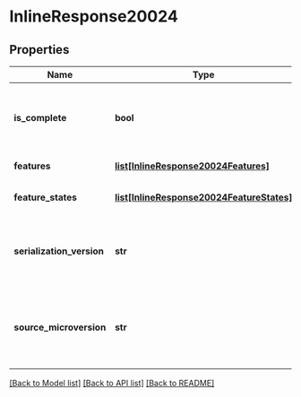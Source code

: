 # InlineResponse20024

## Properties
Name | Type | Description | Notes
------------ | ------------- | ------------- | -------------
**is_complete** | **bool** | True if the full feature list is present, or false if it is filtered | [optional] 
**features** | [**list[InlineResponse20024Features]**](InlineResponse20024Features.md) | List of features | [optional] 
**feature_states** | [**list[InlineResponse20024FeatureStates]**](InlineResponse20024FeatureStates.md) | List of feature state information | [optional] 
**serialization_version** | **str** | The version of the serialization protocol for the response | [optional] 
**source_microversion** | **str** | The document microversion from which the feature was extracted | [optional] 

[[Back to Model list]](../README.md#documentation-for-models) [[Back to API list]](../README.md#documentation-for-api-endpoints) [[Back to README]](../README.md)


